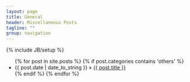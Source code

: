 ```yaml
---
layout: page
title: General
header: Miscellaneous Posts
tagline: ""
group: navigation
---
```

{% include JB/setup %}

<ul class="posts">
  {% for post in site.posts %}
   {% if post.categories contains 'others' %}
      <li><span>{{ post.date | date_to_string }}</span> &raquo; <a href="{{ BASE_PATH }}{{ post.url }}">{{ post.title }}</a></li>
    {% endif %}  
  {% endfor %} 
</ul>

